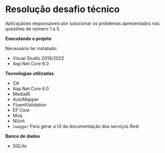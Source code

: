 # Resolução desafio técnico

Aplicaçãoes responsáveis por solucionar os problemas apresentados nas questões de número 1 a 5.

**Executando o projeto**

Necessário ter instalado:

- Visual Studio 2019/2022
- Asp Net Core 6.0

**Tecnologias utilizadas**

- C#
- Asp Net Core 6.0
- MediatR
- AutoMapper
- FluentValidation 
- EF Core
- Moq
- NUnit
- `swagger` Para gerar a UI da documentação dos serviços Rest

**Banco de dados**
 - SQLite
